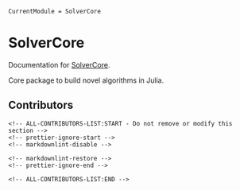 ```@meta
CurrentModule = SolverCore
```

# SolverCore

Documentation for [SolverCore](https://github.com/JuliaSmoothOptimizers/SolverCore.jl).

Core package to build novel algorithms in Julia.

## Contributors

```@raw html
<!-- ALL-CONTRIBUTORS-LIST:START - Do not remove or modify this section -->
<!-- prettier-ignore-start -->
<!-- markdownlint-disable -->

<!-- markdownlint-restore -->
<!-- prettier-ignore-end -->

<!-- ALL-CONTRIBUTORS-LIST:END -->
```
